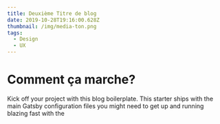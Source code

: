```yaml
---
title: Deuxième Titre de blog
date: 2019-10-28T19:16:00.628Z
thumbnail: /img/media-ton.png
tags:
  - Design
  - UX
---
```

# Comment ça marche?

Kick off your project with this blog boilerplate. This starter ships with the main Gatsby configuration files you might need to get up and running blazing fast with the
